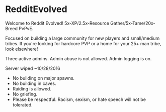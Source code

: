 # RedditEvolved

Welcome to Reddit Evolved! 5x-XP/2.5x-Resource Gather/5x-Tame/20x-Breed PvPvE.

Focused on building a large community for new players and small/medium tribes. If you're looking for hardcore PVP or a home for your 25+ man tribe, look elsewhere!

Three active admins. Admin abuse is not allowed. Admin logging is on.

Server wiped ~10/28/2016

* No building on major spawns.
* No building in caves. 
* Raiding is allowed.
* No griefing.
* Please be respectful. Racism, sexism, or hate speech will not be tolerated.
